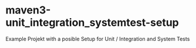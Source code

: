 # maven3-unit_integration_systemtest-setup
Example Projekt with a posible Setup for Unit / Integration and System Tests
